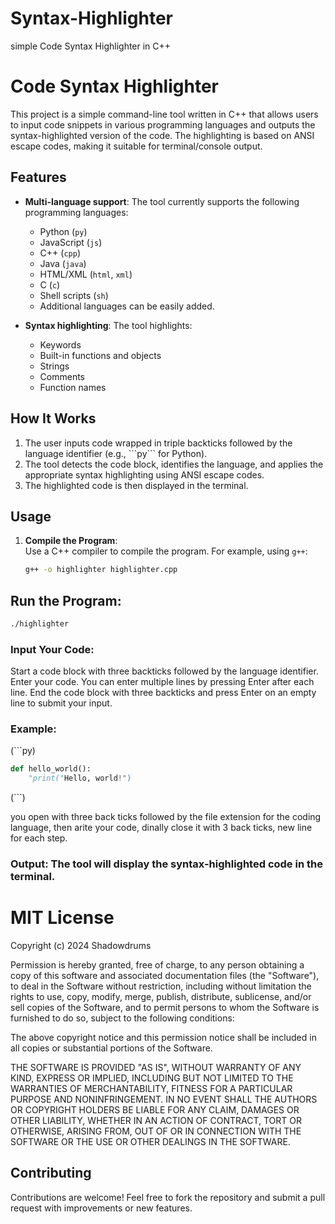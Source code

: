 # Syntax-Highlighter
simple Code Syntax Highlighter in C++

# Code Syntax Highlighter

This project is a simple command-line tool written in C++ that allows users to input code snippets in various programming languages and outputs the syntax-highlighted version of the code. The highlighting is based on ANSI escape codes, making it suitable for terminal/console output.

## Features

- **Multi-language support**: The tool currently supports the following programming languages:
  - Python (`py`)
  - JavaScript (`js`)
  - C++ (`cpp`)
  - Java (`java`)
  - HTML/XML (`html`, `xml`)
  - C (`c`)
  - Shell scripts (`sh`)
  - Additional languages can be easily added.

- **Syntax highlighting**: The tool highlights:
  - Keywords
  - Built-in functions and objects
  - Strings
  - Comments
  - Function names

## How It Works

1. The user inputs code wrapped in triple backticks followed by the language identifier (e.g., \```py``` for Python).
2. The tool detects the code block, identifies the language, and applies the appropriate syntax highlighting using ANSI escape codes.
3. The highlighted code is then displayed in the terminal.

## Usage

1. **Compile the Program**:  
   Use a C++ compiler to compile the program. For example, using `g++`:
   ```sh
   g++ -o highlighter highlighter.cpp
   ```
## Run the Program:
```bash
./highlighter
```

### Input Your Code:

Start a code block with three backticks followed by the language identifier.
Enter your code. You can enter multiple lines by pressing Enter after each line.
End the code block with three backticks and press Enter on an empty line to submit your input.

### Example:

(```py)
```py
def hello_world():
    "print("Hello, world!")
```
(```)

you open with three back ticks followed by the file extension for the coding language, then arite your code, dinally close it with 3 back ticks, new line for each step.

### Output: The tool will display the syntax-highlighted code in the terminal.

# MIT License

Copyright (c) 2024 Shadowdrums

Permission is hereby granted, free of charge, to any person obtaining a copy
of this software and associated documentation files (the "Software"), to deal
in the Software without restriction, including without limitation the rights
to use, copy, modify, merge, publish, distribute, sublicense, and/or sell
copies of the Software, and to permit persons to whom the Software is
furnished to do so, subject to the following conditions:

The above copyright notice and this permission notice shall be included in all
copies or substantial portions of the Software.

THE SOFTWARE IS PROVIDED "AS IS", WITHOUT WARRANTY OF ANY KIND, EXPRESS OR
IMPLIED, INCLUDING BUT NOT LIMITED TO THE WARRANTIES OF MERCHANTABILITY,
FITNESS FOR A PARTICULAR PURPOSE AND NONINFRINGEMENT. IN NO EVENT SHALL THE
AUTHORS OR COPYRIGHT HOLDERS BE LIABLE FOR ANY CLAIM, DAMAGES OR OTHER
LIABILITY, WHETHER IN AN ACTION OF CONTRACT, TORT OR OTHERWISE, ARISING FROM,
OUT OF OR IN CONNECTION WITH THE SOFTWARE OR THE USE OR OTHER DEALINGS IN THE
SOFTWARE.


## Contributing
Contributions are welcome! Feel free to fork the repository and submit a pull request with improvements or new features.
